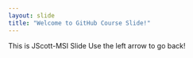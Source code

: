 ```yaml
---
layout: slide
title: "Welcome to GitHub Course Slide!"
---
```

This is JScott-MSI Slide
Use the left arrow to go back!
